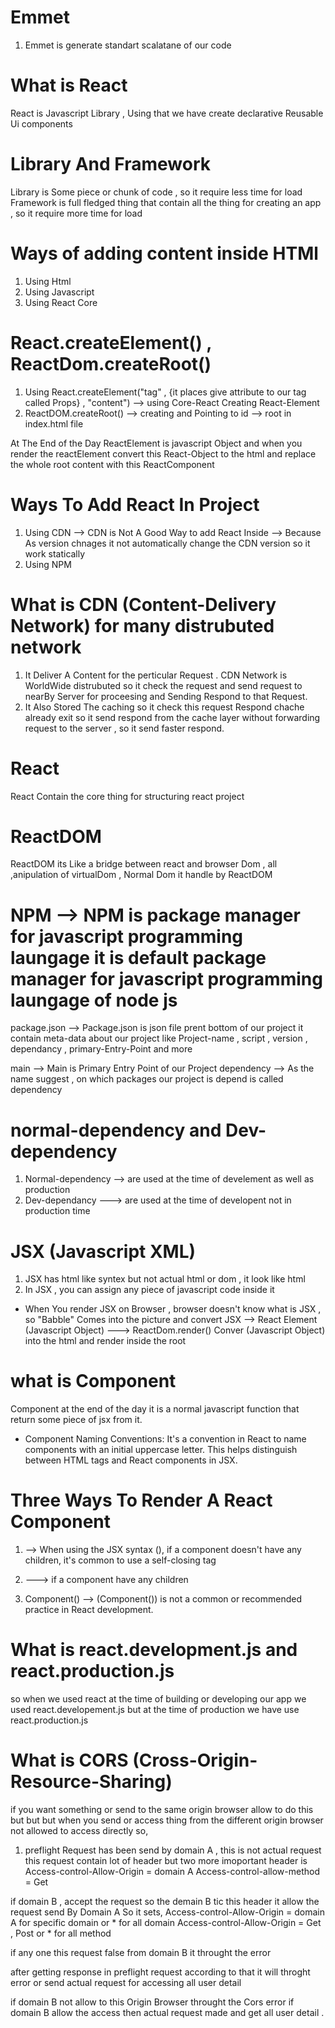 # Emmet 
1) Emmet is generate standart scalatane of our code

# What is React 
React is Javascript Library , Using that we have create declarative Reusable Ui components

# Library And Framework
Library is Some piece or chunk of code , so it require less time for load
Framework is full fledged thing that contain all the thing for creating an app , so it require more time for load

# Ways of adding content inside HTMl 
1) Using Html
2) Using Javascript
3) Using React Core

# React.createElement() , ReactDom.createRoot()
1) Using React.createElement("tag" , {it places give attribute to our tag called Props} , "content") --> using Core-React Creating React-Element
2) ReactDOM.createRoot() --> creating and Pointing to id --> root in index.html file 

At The End of the Day ReactElement is javascript Object and when you render the reactElement convert this React-Object to the html and replace the whole root content with this ReactComponent

# Ways To Add React In Project
1) Using CDN --> CDN is Not A Good Way to add React Inside --> Because As version chnages it not automatically change the CDN version so it work statically
2) Using NPM

# What is CDN (Content-Delivery Network) for many distrubuted network 
1) It Deliver A Content for the perticular Request . CDN Network is WorldWide distrubuted so it check the request and send request to nearBy Server for proceesing and Sending Respond to that Request.
2) It Also Stored The caching so it check this request Respond chache already exit so it send respond from the cache layer without forwarding request to the server , so it send faster respond.

# React
React Contain the core thing for structuring react project

# ReactDOM
ReactDOM its Like a bridge between react and browser Dom , all ,anipulation of virtualDom , Normal Dom it handle by ReactDOM

# NPM --> NPM is package manager for javascript programming laungage it is default package manager for javascript programming laungage of node js

package.json --> Package.json is json file prent bottom of our project it contain meta-data about our project like Project-name , script , version , dependancy , primary-Entry-Point and more

main --> Main is Primary Entry Point of our Project
dependency --> As the name suggest , on which packages our project is depend is called dependency

# normal-dependency and Dev-dependency
1) Normal-dependency --> are used at the time of develement as well as production 
2) Dev-dependancy ---> are used at the time of developent not in production time

# JSX (Javascript XML)
1) JSX has html like syntex but not actual html or dom , it look like html 
2) In JSX , you can assign any piece of javascript code inside it

* When You render JSX on Browser , browser doesn't know what is JSX , so "Babble" Comes into the picture and convert
JSX --> React Element (Javascript Object) ---> ReactDom.render() Conver (Javascript Object) into the html and render inside the root

# what is Component
Component at the end of the day it is a normal javascript function that return some piece of jsx from it.

* Component Naming Conventions: It's a convention in React to name components with an initial uppercase letter. This helps distinguish between HTML tags and React components in JSX.

# Three Ways To Render A React Component

1) <Component> -->  When using the JSX syntax (<Component />), if a component doesn't have any children, it's common to use a self-closing tag

2) <Component></Component> --->  if a component have any children

3) Component() -->  (Component()) is not a common or recommended practice in React development.

# What is react.development.js and react.production.js
so when we used react at the time of building or developing our app we used react.developement.js but at the time of production we have use react.production.js

# What is CORS (Cross-Origin-Resource-Sharing)
if you want something or send to the same origin browser allow to do this
but but but when you send or access thing from the different origin browser not allowed to access directly
so,
1) preflight Request has been send by domain A , this is not actual request this request contain lot of header but two more imoportant header is 
Access-control-Allow-Origin = domain A
Access-control-allow-method = Get

if domain B , accept the request so the demain B tic this header it allow the request send By Domain A So it sets,
Access-control-Allow-Origin = domain A for specific domain or * for all domain
Access-control-Allow-Origin = Get , Post or * for all method

if any one this request false from domain B it throught the error

after getting response in preflight request according to that it will throght error or send actual request for accessing all user detail 

if domain B not allow to this Origin Browser throught the Cors error
if domain B allow the access then actual request made and get all user detail .
